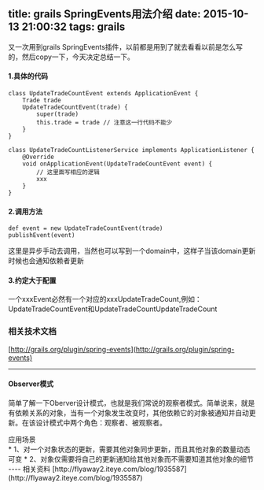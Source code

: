 title: grails SpringEvents用法介绍
date: 2015-10-13 21:00:32
tags: grails
---
又一次用到grails SpringEvents插件，以前都是用到了就去看看以前是怎么写的，然后copy一下，今天决定总结一下。
#### 1.具体的代码
<!-- more -->
<pre><code>class UpdateTradeCountEvent extends ApplicationEvent {
    Trade trade
    UpdateTradeCountEvent(trade) {
        super(trade)
        this.trade = trade // 注意这一行代码不能少
    }
}
</code></pre>
<pre><code>class UpdateTradeCountListenerService implements ApplicationListener {
    @Override
    void onApplicationEvent(UpdateTradeCountEvent event) {
        // 这里面写相应的逻辑
        xxx
    }
}
</code></pre>
#### 2.调用方法
<pre><code>def event = new UpdateTradeCountEvent(trade)
publishEvent(event)
</code></pre>
这里是异步手动去调用，当然也可以写到一个domain中，这样子当该domain更新时候也会通知依赖者更新
#### 3.约定大于配置
一个xxxEvent必然有一个对应的xxxUpdateTradeCount,例如：UpdateTradeCountEvent和UpdateTradeCountUpdateTradeCount

### 相关技术文档
[http://grails.org/plugin/spring-events](http://grails.org/plugin/spring-events)
***
#### Observer模式
<p>简单了解一下Oberver设计模式，也就是我们常说的观察者模式。简单说来，就是有依赖关系的对象，当有一个对象发生改变时，其他依赖它的对象被通知并自动更新。在该设计模式中两个角色：观察者、被观察者。</p>
应用场景<br>
* 1、对一个对象状态的更新，需要其他对象同步更新，而且其他对象的数量动态可变
* 2、对象仅需要将自己的更新通知给其他对象而不需要知道其他对象的细节
----
相关资料
[http://flyaway2.iteye.com/blog/1935587](http://flyaway2.iteye.com/blog/1935587)

